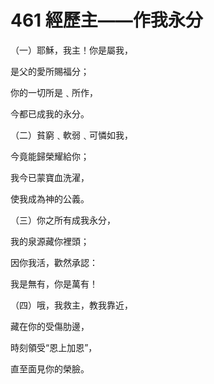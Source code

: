 # 461 經歷主——作我永分

（一）耶穌，我主！你是屬我，

是父的愛所賜福分；

你的一切所是﹑所作，

今都已成我的永分。

（二）貧窮﹑軟弱﹑可憐如我，

今竟能歸榮耀給你；

我今已蒙寶血洗濯，

使我成為神的公義。

（三）你之所有成我永分，

我的泉源藏你裡頭；

因你我活，歡然承認：

我是無有，你是萬有！

（四）哦，我救主，教我靠近，

藏在你的受傷肋邊，

時刻領受“恩上加恩”，

直至面見你的榮臉。

